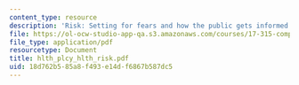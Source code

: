 ```yaml
---
content_type: resource
description: 'Risk: Setting for fears and how the public gets informed about it.'
file: https://ol-ocw-studio-app-qa.s3.amazonaws.com/courses/17-315-comparative-health-policy-fall-2004/18d762b585a8f493e14df6867b587dc5_hlth_plcy_hlth_risk.pdf
file_type: application/pdf
resourcetype: Document
title: hlth_plcy_hlth_risk.pdf
uid: 18d762b5-85a8-f493-e14d-f6867b587dc5
---
```

